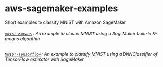 # aws-sagemaker-examples
Short examples to classify MNIST with Amazon SageMaker

###### [`MNIST-Kmeans`](https://github.com/ggoboogy/aws-sagemaker-examples/tree/master/MNIST-Kmeans) : An example to cluster MNIST using a SageMaker built-in K-means algorithm
###### [`MNIST-Tensorflow`](https://github.com/ggoboogy/aws-sagemaker-examples/tree/master/MNIST-TensorFlow) : An example to classify MNIST using a DNNClassifier of TensorFlow estimator with SageMaker
